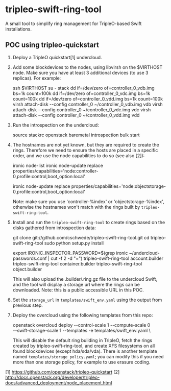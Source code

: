 tripleo-swift-ring-tool
=======================

A small tool to simplify ring management for TripleO-based Swift installations.


POC using tripleo-quickstart
----------------------------

1) Deploy a TripleO quickstart[1] undercloud.

2) Add some blockdevices to the nodes, using libvirsh on the $VIRTHOST node.
   Make sure you have at least 3 additional devices (to use 3 replicas).
   For example:

    ssh $VIRTHOST
    su - stack
    dd if=/dev/zero of=controller_0_vdb.img bs=1k count=100k
    dd if=/dev/zero of=controller_0_vdc.img bs=1k count=100k
    dd if=/dev/zero of=controller_0_vdd.img bs=1k count=100k
    virsh attach-disk --config controller_0 ~/controller_0_vdb.img vdb
    virsh attach-disk --config controller_0 ~/controller_0_vdc.img vdc
    virsh attach-disk --config controller_0 ~/controller_0_vdd.img vdd

3) Run the introspection on the undercloud:

    source stackrc
    openstack baremetal introspection bulk start

4) The hostnames are not yet known, but they are required to create the rings.
   Therefore we need to ensure the hosts are placed in a specific order, and we
   use the node capabilities to do so (see also [2]):

    ironic node-list
    ironic node-update <node uuid> replace properties/capabilities='node:controller-0,profile:control,boot_option:local'

    ironic node-update <node uuid> replace properties/capabilities='node:objectstorage-0,profile:control,boot_option:local'

   Note: make sure you use 'controller-%index' or 'objectstorage-%index',
   otherwise the hostnames won't match with the rings built by `tripleo-swift-ring-tool`.

5) Install and run the `tripleo-swift-ring-tool` to create rings based on the
   disks gathered from introspection data:

    git clone git://github.com/cschwede/tripleo-swift-ring-tool.git
    cd tripleo-swift-ring-tool
    sudo python setup.py install

    export IRONIC_INSPECTOR_PASSWORD=$(grep ironic ~/undercloud-passwords.conf | cut -f 2 -d "=")
    tripleo-swift-ring-tool account.builder
    tripleo-swift-ring-tool container.builder
    tripleo-swift-ring-tool object.builder

   This will also upload the .builder/.ring.gz file to the undercloud Swift,
   and the tool will display a storage url where the rings can be downloaded.
   Note: this is a public accessible URL in this POC.

6) Set the `storage_url` in `templates/swift_env.yaml` using the output from
   previous step.

7) Deploy the overcloud using the following templates from this repo:

    openstack overcloud deploy --control-scale 1 --compute-scale 0 \
        --swift-storage-scale 1 --templates -e templates/swift_env.yaml \

    This will disable the default ring building in TripleO, fetch the rings
    created by tripleo-swift-ring-tool, and create XFS filesystems on all found
    blockdevices (except hda/sda/vda).  There is another template named
    `templates/storage_policy.yaml`; you can modify this if you need more than
    one storage policy, for example to use erasure coding.

[1] https://github.com/openstack/tripleo-quickstart
[2] http://docs.openstack.org/developer/tripleo-docs/advanced_deployment/node_placement.html
